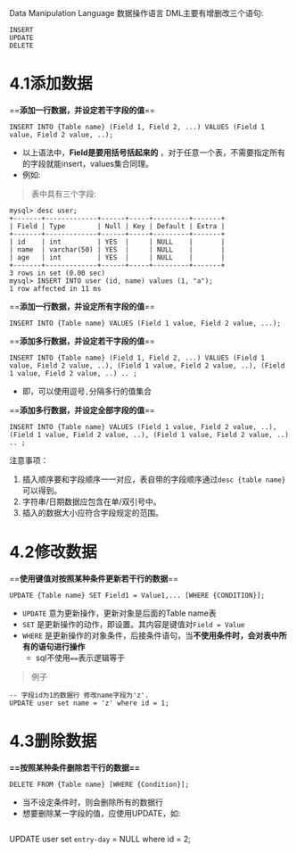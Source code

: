 Data Manipulation Language 数据操作语言
DML主要有增删改三个语句:
```mysql
INSERT
UPDATE
DELETE
```


# 4.1添加数据


==**添加一行数据，并设定若干字段的值**==
```mysql
INSERT INTO {Table name} (Field 1, Field 2, ...) VALUES (Field 1 value, Field 2 value, ..);
```

- 以上语法中，**Field是要用括号括起来的** ，对于任意一个表，不需要指定所有的字段就能insert，values集合同理。
- 例如:
> 表中具有三个字段:
```mysql
mysql> desc user;
+-------+-------------+------+-----+---------+-------+
| Field | Type        | Null | Key | Default | Extra |
+-------+-------------+------+-----+---------+-------+
| id    | int         | YES  |     | NULL    |       |
| name  | varchar(50) | YES  |     | NULL    |       |
| age   | int         | YES  |     | NULL    |       |
+-------+-------------+------+-----+---------+-------+
3 rows in set (0.00 sec)
mysql> INSERT INTO user (id, name) values (1, "a");
1 row affected in 11 ms
```

==**添加一行数据，并设定所有字段的值**==
```mysql
INSERT INTO {Table name} VALUES (Field 1 value, Field 2 value, ...);
```

==**添加多行数据，并设定若干字段的值**==
```mysql
INSERT INTO {Table name} (Field 1, Field 2, ...) VALUES (Field 1 value, Field 2 value, ..), (Field 1 value, Field 2 value, ..), (Field 1 value, Field 2 value, ..) .. ;
```
- 即，可以使用逗号`,`分隔多行的值集合

==**添加多行数据，并设定全部字段的值**==
```mysql
INSERT INTO {Table name} VALUES (Field 1 value, Field 2 value, ..), (Field 1 value, Field 2 value, ..), (Field 1 value, Field 2 value, ..) .. ;
```

注意事项：
1. 插入顺序要和字段顺序一一对应，表自带的字段顺序通过`desc {table name}`可以得到。
2. 字符串/日期数据应包含在单/双引号中。
3. 插入的数据大小应符合字段规定的范围。


# 4.2修改数据

==**使用键值对按照某种条件更新若干行的数据**==
```mysql
UPDATE {Table name} SET Field1 = Value1,... [WHERE {CONDITION}];
```
- `UPDATE` 意为更新操作，更新对象是后面的Table name表
- `SET` 是更新操作的动作，即设置。其内容是键值对`Field = Value`
- `WHERE` 是更新操作的对象条件，后接条件语句，当**不使用条件时，会对表中所有的语句进行操作**
  - sql不使用`==`表示逻辑等于

> 例子
```mysql
-- 字段id为1的数据行 修改name字段为'z'.
UPDATE user set name = 'z' where id = 1;
```
# 4.3删除数据

**==按照某种条件删除若干行的数据==**
```mysql
DELETE FROM {Table name} [WHERE {Condition}];
```
- 当不设定条件时，则会删除所有的数据行
- 想要删除某一字段的值，应使用UPDATE，如:
  ```mysql
UPDATE user set `entry-day` = NULL where id = 2;
```

